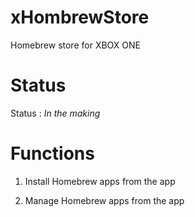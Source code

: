 # xHombrewStore
Homebrew store for XBOX ONE 

# Status 

Status : *In the making*

# Functions

1. Install Homebrew apps from the app

2. Manage Homebrew apps from the app
